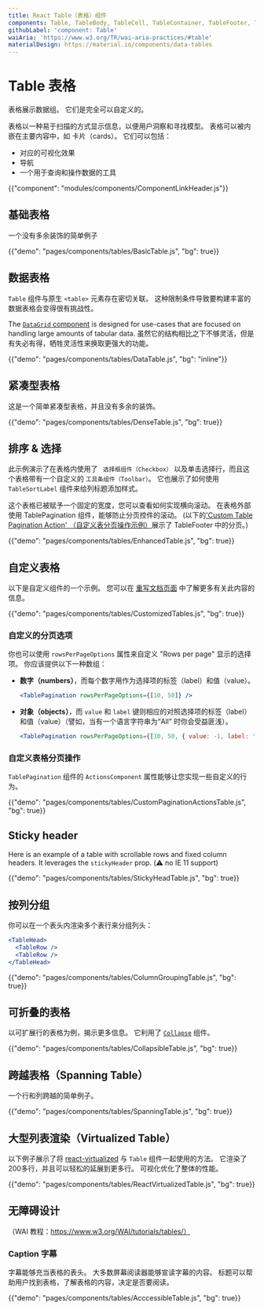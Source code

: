 ```yaml
---
title: React Table（表格）组件
components: Table, TableBody, TableCell, TableContainer, TableFooter, TableHead, TablePagination, TableRow, TableSortLabel
githubLabel: 'component: Table'
waiAria: 'https://www.w3.org/TR/wai-aria-practices/#table'
materialDesign: https://material.io/components/data-tables
---
```


# Table 表格

<p class="description">表格展示数据组。 它们是完全可以自定义的。</p>

表格以一种易于扫描的方式显示信息，以便用户洞察和寻找模型。 表格可以被内嵌在主要内容中，如 卡片（cards）。 它们可以包括：

- 对应的可视化效果
- 导航
- 一个用于查询和操作数据的工具

{{"component": "modules/components/ComponentLinkHeader.js"}}

## 基础表格

一个没有多余装饰的简单例子

{{"demo": "pages/components/tables/BasicTable.js", "bg": true}}

## 数据表格

`Table` 组件与原生 `<table>` 元素存在密切关联。 这种限制条件导致要构建丰富的数据表格会变得很有挑战性。

The [`DataGrid` component](/components/data-grid/) is designed for use-cases that are focused on handling large amounts of tabular data. 虽然它的结构相比之下不够灵活，但是有失必有得，牺牲灵活性来换取更强大的功能。

{{"demo": "pages/components/tables/DataTable.js", "bg": "inline"}}

## 紧凑型表格

这是一个简单紧凑型表格，并且没有多余的装饰。

{{"demo": "pages/components/tables/DenseTable.js", "bg": true}}

## 排序 & 选择

此示例演示了在表格内使用了 ` 选择框组件（Checkbox）` 以及单击选择行，而且这个表格带有一个自定义的 `工具条组件（Toolbar）`。 它也展示了如何使用 `TableSortLabel` 组件来给列标题添加样式。

这个表格已被赋予一个固定的宽度，您可以查看如何实现横向滚动。 在表格外部使用 TablePagination 组件，能够防止分页控件的滚动。 (以下的['Custom Table Pagination Action' （自定义表分页操作示例）](#custom-pagination-actions)展示了 TableFooter 中的分页。)

{{"demo": "pages/components/tables/EnhancedTable.js", "bg": true}}

## 自定义表格

以下是自定义组件的一个示例。 您可以在 [重写文档页面](/customization/how-to-customize/) 中了解更多有关此内容的信息。

{{"demo": "pages/components/tables/CustomizedTables.js", "bg": true}}

### 自定义的分页选项

你也可以使用 `rowsPerPageOptions` 属性来自定义 "Rows per page" 显示的选择项。 你应该提供以下一种数组：

- **数字（numbers）**，而每个数字用作为选择项的标签（label）和值（value）。

  ```jsx
  <TablePagination rowsPerPageOptions={[10, 50]} />
  ```

- **对象（objects）**，而 `value` 和 `label` 键则相应的对照选择项的标签（label）和值（value）（譬如，当有一个语言字符串为“All” 时你会受益匪浅）。

  ```jsx
  <TablePagination rowsPerPageOptions={[10, 50, { value: -1, label: 'All' }]} />
  ```

### 自定义表格分页操作

`TablePagination` 组件的 ` ActionsComponent ` 属性能够让您实现一些自定义的行为。

{{"demo": "pages/components/tables/CustomPaginationActionsTable.js", "bg": true}}

## Sticky header

Here is an example of a table with scrollable rows and fixed column headers. It leverages the `stickyHeader` prop. (⚠️ no IE 11 support)

{{"demo": "pages/components/tables/StickyHeadTable.js", "bg": true}}

## 按列分组

你可以在一个表头内渲染多个表行来分组列头：

```jsx
<TableHead>
  <TableRow />
  <TableRow />
</TableHead>
```

{{"demo": "pages/components/tables/ColumnGroupingTable.js", "bg": true}}

## 可折叠的表格

以可扩展行的表格为例，揭示更多信息。 它利用了 [`Collapse`](/api/collapse/) 组件。

{{"demo": "pages/components/tables/CollapsibleTable.js", "bg": true}}

## 跨越表格（Spanning Table）

一个行和列跨越的简单例子。

{{"demo": "pages/components/tables/SpanningTable.js", "bg": true}}

## 大型列表渲染（Virtualized Table）

以下例子展示了将 [react-virtualized](https://github.com/bvaughn/react-virtualized) 与 `Table` 组件一起使用的方法。 它渲染了200多行，并且可以轻松的延展到更多行。 可视化优化了整体的性能。

{{"demo": "pages/components/tables/ReactVirtualizedTable.js", "bg": true}}

## 无障碍设计

（WAI 教程：https://www.w3.org/WAI/tutorials/tables/）

### Caption 字幕

字幕能够充当表格的表头。 大多数屏幕阅读器能够宣读字幕的内容。 标题可以帮助用户找到表格，了解表格的内容，决定是否要阅读。

{{"demo": "pages/components/tables/AcccessibleTable.js", "bg": true}}
